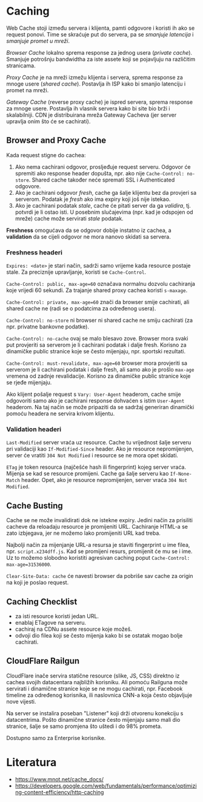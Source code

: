 # Caching

Web Cache stoji između servera i klijenta, pamti odgovore i koristi ih ako se request ponovi. Time se skraćuje put do servera, pa se *smanjuje latencija* i *smanjuje promet u mreži*.

*Browser Cache* lokalno sprema response za jednog usera (*private cache*). Smanjuje potrošnju bandwidtha za iste assete koji se pojavljuju na različitim stranicama.

*Proxy Cache* je na mreži izmežu klijenta i servera, sprema response za mnoge usere (*shared cache*). Postavlja ih ISP kako bi smanjio latenciju i promet na mreži.

*Gateway Cache* (reverse proxy cache) je ispred servera, sprema response za mnoge usere. Postavlja ih vlasnik servera kako bi site bio brži i skalabilniji. CDN je distribuirana mreža Gateway Cacheva (jer server upravlja onim što će se cachirati).

## Browser and Proxy Cache

Kada request stigne do cachea:
1. Ako nema cachirani odgovor, prosljeđuje request serveru. Odgovor će spremiti ako response header dopušta, npr. ako nije `Cache-Control: no-store`. Shared cache također neće spremati SSL i Authenticated odgovore.
2. Ako je cachirani odgovor *fresh*, cache ga šalje klijentu bez da provjeri sa serverom. Podatak je *fresh* ako ima expiry koji još nije istekao.
3. Ako je cachirani podatak *stale*, cache će pitati server da ga *validira*, tj. potvrdi je li ostao isti. U posebnim slučajevima (npr. kad je odspojen od mreže) cache može servirati *stale* podatak.

**Freshness** omogućava da se odgovor dobije instatno iz cachea, a **validation** da se cijeli odgovor ne mora nanovo skidati sa servera.

### Freshness headeri

`Expires: <date>` je stari način, sadrži samo vrijeme kada resource postaje stale. Za preciznije upravljanje, koristi se `Cache-Control`.

`Cache-Control: public, max-age=60` označava normalnu dozvolu cachiranja koje vrijedi 60 sekundi. Za trajanje shared proxy cachea koristi `s-maxage`.

`Cache-Control: private, max-age=60` znači da browser smije cachirati, ali shared cache ne (radi se o podatcima za određenog usera).

`Cache-Control: no-store` ni browser ni shared cache ne smiju cachirati (za npr. privatne bankovne podatke).

`Cache-Control: no-cache` ovaj se malo blesavo zove. Browser mora svaki put provjeriti sa serverom je li cachirani podatak i dalje fresh. Korisno za dinamičke public stranice koje se često mijenjaju, npr. sportski rezultati.

`Cache-Control: must-revalidate, max-age=60` browser mora provjeriti sa serverom je li cachirani podatak i dalje fresh, ali samo ako je prošlo `max-age` vremena od zadnje revalidacije. Korisno za dinamičke public stranice koje se rjeđe mijenjaju.

Ako klijent pošalje request s `Vary: User-Agent` headerom, cache smije odgovoriti samo ako je cachirani response dohvaćen s istim `User-Agent` headerom. Na taj način se može pripaziti da se sadržaj generiran dinamički pomoću headera ne servira krivom klijentu.

### Validation headeri

`Last-Modified` server vraća uz resource. Cache tu vrijednost šalje serveru pri validaciji kao `If-Modified-Since` header. Ako je resource nepromijenjen, server će vratiti `304 Not Modified` i resource se ne mora opet skidati.

`ETag` je token resourca (najčešće hash ili fingerprint) kojeg server vraća. Mijenja se kad se resource promijeni. Cache ga šalje serveru kao `If-None-Match` header. Opet, ako je resource nepromijenjen, server vraća `304 Not Modified`.

## Cache Busting

Cache se ne može invalidirati dok ne istekne expiry. Jedini način za prisiliti cacheve da reloadaju resource je promijeniti URL. Cachiranje HTML-a se zato izbjegava, jer ne možemo lako promijeniti URL kad treba.

Najbolji način za mijenjanje URL-a resursa je staviti fingerprint u ime filea, npr. `script.x234dff.js`. Kad se promijeni resurs, promijenit će mu se i ime. Uz to možemo slobodno koristiti agresivan caching poput `Cache-Control: max-age=31536000`.

`Clear-Site-Data: cache` će navesti browser da pobriše sav cache za origin na koji je poslao request.

## Caching Checklist

* za isti resource koristi jedan URL.
* enablaj ETagove na serveru.
* cachiraj na CDNu assete resource koje možeš.
* odvoji dio filea koji se često mijenja kako bi se ostatak mogao bolje cachirati.

## CloudFlare Railgun

CloudFlare inače servira statične resource (slike, JS, CSS) direktno iz cachea svojih datacentara najbližih korisniku. Ali pomoću Railguna može servirati i dinamične stranice koje se ne mogu cachirati, npr. Facebook timeline za određenog korisnika, ili naslovnica CNN-a koja često objavljuje nove vijesti.

Na server se instalira poseban "Listener" koji drži otvorenu konekciju s datacentrima. Pošto dinamične stranice često mijenjaju samo mali dio stranice, šalje se samo promjena što uštedi i do 98% prometa.

Dostupno samo za Enterprise korisnike.

# Literatura

* https://www.mnot.net/cache_docs/
* https://developers.google.com/web/fundamentals/performance/optimizing-content-efficiency/http-caching
